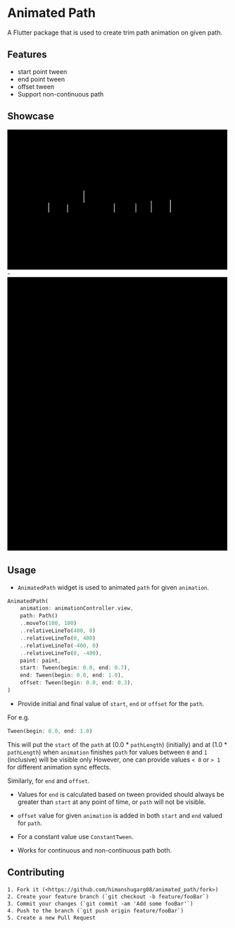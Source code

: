 
# Animated Path

A Flutter package that is used to create trim path animation on given path.

## Features

- start point tween
- end point tween
- offset tween
- Support non-continuous path

## Showcase

<img src="https://github.com/himanshugarg08/animated_path/blob/main/gifs/1.gif?raw=true" width="500" align=top>
-
<img src="https://github.com/himanshugarg08/animated_path/blob/main/gifs/2.gif?raw=true" width="500"> 

## Usage

- `AnimatedPath` widget is used to animated `path` for given `animation`.

```dart
AnimatedPath(
    animation: animationController.view,
    path: Path()
    ..moveTo(100, 100)
    ..relativeLineTo(400, 0)
    ..relativeLineTo(0, 400)
    ..relativeLineTo(-400, 0)
    ..relativeLineTo(0, -400),
    paint: paint,
    start: Tween(begin: 0.0, end: 0.7),
    end: Tween(begin: 0.0, end: 1.0),
    offset: Tween(begin: 0.0, end: 0.3),
)
```
- Provide initial and final value of `start`, `end` or `offset` for the `path`.

For e.g.
```dart
Tween(begin: 0.0, end: 1.0)
```
This will put the `start` of the `path` at (0.0 * `pathLength`) (initially) and at (1.0 * `pathLength`) when `animation` finishes `path` for values between `0` and `1` (inclusive) will be visible only However, one can provide values `< 0` or `> 1` for different animation sync effects.

Similarly, for `end` and `offset`.

- Values for `end` is calculated based on tween provided should always be greater than `start` at any point of time, or `path` will not be visible.

- `offset` value for given `animation` is added in both `start` and `end` valued for `path`.

- For a constant value use `ConstantTween`.
- Works for continuous and non-continuous path both.

## Contributing

    1. Fork it (<https://github.com/himanshugarg08/animated_path/fork>)
    2. Create your feature branch (`git checkout -b feature/fooBar`)
    3. Commit your changes (`git commit -am 'Add some fooBar'`)
    4. Push to the branch (`git push origin feature/fooBar`)
    5. Create a new Pull Request
